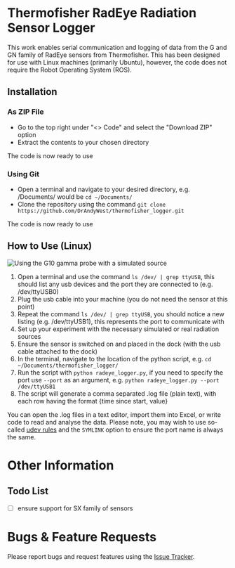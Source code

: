 # Thermofisher RadEye Radiation Sensor Logger

This work enables serial communication and logging of data from the G and GN family of RadEye sensors from Thermofisher.  This has been designed for use with Linux machines (primarily Ubuntu), however, the code does not require the Robot Operating System (ROS).

## Installation
### As ZIP File
- Go to the top right under "<> Code" and select the "Download ZIP" option
- Extract the contents to your chosen directory

The code is now ready to use

### Using Git
- Open a terminal and navigate to your desired directory, e.g. /Documents/ would be ```cd ~/Documents/```
- Clone the repository using the command ```git clone https://github.com/DrAndyWest/thermofisher_logger.git```

The code is now ready to use

## How to Use (Linux)

![Using the G10 gamma probe with a simulated source](docs/figures/G10.jpg)

1. Open a terminal and use the command ```ls /dev/ | grep ttyUSB```, this should list any usb devices and the port they are connected to (e.g. /dev/ttyUSB0)
2. Plug the usb cable into your machine (you do not need the sensor at this point)
3. Repeat the command ```ls /dev/ | grep ttyUSB```, you should notice a new listing (e.g. /dev/ttyUSB1), this represents the port to communicate with
4. Set up your experiment with the necessary simulated or real radiation sources
5. Ensure the sensor is switched on and placed in the dock (with the usb cable attached to the dock)
6. In the terminal, navigate to the location of the python script, e.g. ```cd ~/Documents/thermofisher_logger/```
7. Run the script with ```python radeye_logger.py```, if you need to specify the port use ```--port``` as an argument, e.g. ```python radeye_logger.py --port /dev/ttyUSB1```
8. The script will generate a comma separated .log file (plain text), with each row having the format {time since start, value}

You can open the .log files in a text editor, import them into Excel, or write code to read and analyse the data.
Please note, you may wish to use so-called [udev rules](https://opensource.com/article/18/11/udev) and the ```SYMLINK``` option to ensure the port name is always the same.

# Other Information
## Todo List
- [ ] ensure support for SX family of sensors

# Bugs & Feature Requests
Please report bugs and request features using the [Issue Tracker](https://github.com/DrAndyWest/thermofisher_logger/issues).


